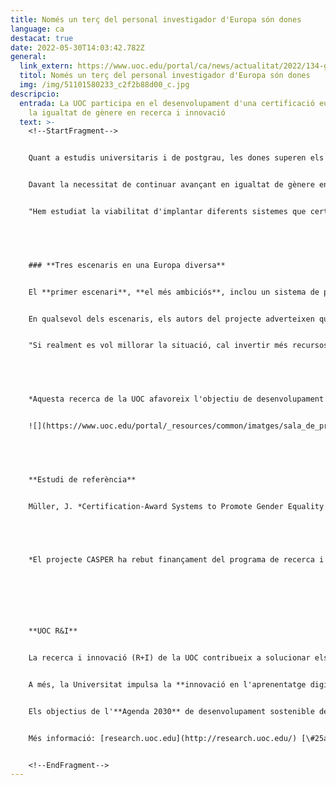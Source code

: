 ```yaml
---
title: Només un terç del personal investigador d'Europa són dones
language: ca
destacat: true
date: 2022-05-30T14:03:42.782Z
general:
  link_extern: https://www.uoc.edu/portal/ca/news/actualitat/2022/134-genere-ciencia.html
  titol: Només un terç del personal investigador d'Europa són dones
  img: /img/51101580233_c2f2b88d00_c.jpg
descripcio:
  entrada: La UOC participa en el desenvolupament d'una certificació europea per a
    la igualtat de gènere en recerca i innovació
  text: >-
    <!--StartFragment-->


    Quant a estudis universitaris i de postgrau, les dones superen els homes com a alumnes (54 %) i com a titulades (59 %) a Europa, i hi ha gairebé un equilibri en doctorats (48 %). No obstant això, les dones continuen estant infrarepresentades en l'àmbit de la recerca. A l'informe *[She figures 2021](https://ec.europa.eu/info/files/she-figures-2021_en)*, s'estima que a la Unió Europea **només un terç del personal investigador** (33 %) són dones, i hi ha grans diferències entre països. A **Catalunya**, el percentatge d'investigadores ascendeix al **39 %**, una xifra pròxima al **40 %** del conjunt de l'**Estat espanyol**, d'acord amb el document *[Científicas en cifras 2021](https://www.lamoncloa.gob.es/serviciosdeprensa/notasprensa/ciencia-e-innovacion/Documents/2021/080321-%2520Cientificas_en_Cifras_2021.pdf)*. 


    Davant la necessitat de continuar avançant en igualtat de gènere en recerca i innovació, s'ha dut a terme l'estudi **[CASPER](https://www.caspergender.eu/)** (*Certification-Award Systems to Promote Gender Equality in Research*), dins del programa marc europeu de recerca, desenvolupament i innovació (R+D+I) Horitzó 2020. CASPER, que ha suposat dos anys de feina, estableix **tres escenaris possibles per a un futur sistema de certificació o reconeixement europeu per promocionar la igualtat de gènere en recerca i innovació**. L'estudi l'ha dut a terme un **consorci internacional** liderat per la **Fundació Europea de la Ciència**. Un dels investigadors autors del projecte és [Jörg Müller](https://www.uoc.edu/portal/ca/news/kit-premsa/guia-experts/directori/jorg-muller.html), pertanyent al grup Gènere i TIC ([GenTIC](http://transfer.rdi.uoc.edu/ca/node/41980)) de l'Internet Interdisciplinary Institute ([IN3](https://www.uoc.edu/portal/ca/in3/index.html)) de la Universitat Oberta de Catalunya ([UOC](https://research.uoc.edu/portal/ca/ri/index.html)).


    "Hem estudiat la viabilitat d'implantar diferents sistemes que certifiquin o premiïn la igualtat de gènere en recerca i innovació a la Unió Europea", explica Müller. "Ara és la Comissió Europea qui ha de decidir quin dels tres escenaris proposats adoptarà, si optarà per una quarta via alternativa o si, simplement, no farà res", afegeix l'expert.


     


    ### **Tres escenaris en una Europa diversa**


    El **primer escenari**, **el més ambiciós**, inclou un sistema de puntuació progressiu, que ha de ser renovat cada quatre anys i ha d'incloure una perspectiva intersectorial. A més, analitzaria tant el procés com els resultats després de la implementació de mesures com ara un pla d'igualtat. El **segon escenari** **aprofita la coneguda i àmpliament implementada Estratègia de recursos humans per a investigadors** (HRS4R) i utilitzaria una prova simple d'aprovació o reprovació en avaluar principalment el procés que s'ha establert dins de les organitzacions per aconseguir els objectius d'igualtat de gènere. Finalment, el **tercer escenari** suggereix importar la reeixida **Athena SWAN Charter**, una experiència per fomentar la igualtat de gènere nascuda al Regne Unit i que ja utilitzen també Irlanda, Austràlia, el Canadà i l'Índia.


    En qualsevol dels escenaris, els autors del projecte adverteixen que es tracta d'**un esforç a llarg termini**. D'altra banda, i atès que **la igualtat de gènere és un fenomen complex, polifacètic i dinàmic**, indiquen que un esquema europeu comú té sentit en la mesura en què pugui **acomodar les diferències nacionals**, permeti **el compromís amb les parts interessades nacionals** i estigui **dotat de prou recursos** per impulsar el **canvi cultural i de comportament**.


    "Si realment es vol millorar la situació, cal invertir més recursos, especialment als països on es necessita més, que són, bàsicament, els de l'**est d'Europa**", adverteix Jörg Müller. L'investigador de la UOC indica que en aquesta regió, "**en política, hi ha una gran resistència al canvi** en temes d'igualtat de gènere i no es destinen prou recursos per avançar en aquest àmbit". "Ni tan sols es pot posar sobre la taula el problema de la igualtat de gènere", afegeix. En canvi, Müller explica que països com ara **Suècia, Finlàndia i Noruega tenen una llarga trajectòria** en aquesta matèria.


     


    *Aquesta recerca de la UOC afavoreix l'objectiu de desenvolupament sostenible [(ODS) 5 de l'ONU, d'igualtat de gènere](https://www.un.org/sustainabledevelopment/es/gender-equality/).*


    ![](https://www.uoc.edu/portal/_resources/common/imatges/sala_de_premsa/noticies/ods/05-ca.svg)


     


    **Estudi de referència**


    Müller, J. *Certification-Award Systems to Promote Gender Equality in Research.* Març de 2022. Més informació en aquest [enllaç](https://zenodo.org/communities/casper/?page=1&size=20).


     


    *El projecte CASPER ha rebut finançament del programa de recerca i innovació de la Unió Europea Horitzó 2020 en virtut de l'acord de subvenció núm. 872113. Aquest lloc web reflecteix únicament les opinions de l'autor, i l'Agència Executiva de Recerca (REA, per la sigla en anglès) i la Comissió Europea no es fan responsables de l'ús que es pugui fer de la informació que s'hi conté.*




     


    **UOC R&I**


    La recerca i innovació (R+I) de la UOC contribueix a solucionar els reptes a què s'enfronten les societats globals del segle xxi, mitjançant l'estudi de la **interacció entre la tecnologia i les ciències humanes i socials**, amb un focus específic en la **societat xarxa, l'aprenentatge en línia i la salut digital**. Els més de 500 investigadors i investigadores i els **51 grups de recerca** s'articulen entorn dels **set estudis** de la UOC i **dos centres de recerca**: l'Internet Interdisciplinary Institute ([IN3](https://www.youtube.com/watch?v=HkBxwyAyS6A)) i l'eHealth Center ([eHC](https://www.youtube.com/watch?v=-d7usAL2Xwo)).


    A més, la Universitat impulsa la **innovació en l'aprenentatge digita**l a través de l'eLearning Innovation Center ([eLinC](https://www.uoc.edu/portal/ca/elearncenter/index.html?undefined)) i la **transferència de coneixement i l'emprenedoria** de la comunitat UOC amb la plataforma [Hubbik](https://hubbik.uoc.edu/ca).


    Els objectius de l'**Agenda 2030** de desenvolupament sostenible de les Nacions Unides i el **coneixement obert** són eixos estratègics de la docència, la recerca i la innovació de la UOC.


    Més informació: [research.uoc.edu](http://research.uoc.edu/) [\#25anysUOC](http://25.uoc.edu/)


    <!--EndFragment-->
---
```

